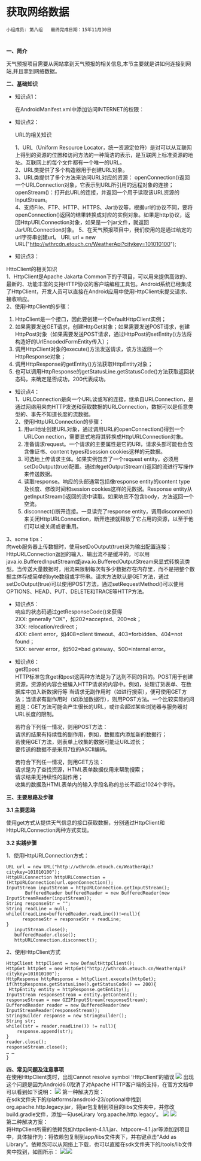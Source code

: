# 获取网络数据


    小组成员: 第八组   最终完成日期：15年11月30日
# 

**一、简介**

天气预报项目需要从网站拿到天气预报的相关信息,本节主要就是讲如何连接到网站,并且拿到网络数据。

**二、基础知识**

   
* 知识点1：

     在AndroidManifest.xml中添加访问INTERNET的权限：
        <uses-permission android:name="android.permission.INTERNET"/>

* 知识点2：
  
  URL的相关知识
    
   1、URL（Uniform Resource Locator，统一资源定位符）是对可以从互联网上得到的资源的位置和访问方法的一种简洁的表示，是互联网上标准资源的地址。互联网上的每个文件都有一个唯一的URL。   
  2、URL类提供了多个构造器用于创建URL对象。   
3、URL类提供了多个方法来访问URL对应的资源：
openConnection()返回一个URLConnection对象，它表示到URL所引用的远程对象的连接； 
openStream()：打开此URL的连接，并返回一个用于读取该URL资源的InputStream。  
4、支持File、FTP、HTTP、HTTPS、Jar协议等，根据url的协议不同，要将openConnection()返回的结果转换成对应的实例对象。如果是http协议，返回HttpURLConnection对象，如果是一个jar文件，就返回JarURLConnection对象。 
5、在天气预报项目中，我们使用的是通过给定的url字符串创建url。
URL url = new URL("http://wthrcdn.etouch.cn/WeatherApi?citykey=101010100");


* 知识点3：
  
 HttoClient的相关知识  
  1、HttpClient是Apache Jakarta Common下的子项目，可以用来提供高效的、最新的、功能丰富的支持HTTP协议的客户端编程工具包。Android系统已经集成了HttpClient，开发人员可以直接在Android应用中使用HttpClient来提交请求、接收响应。  
2、使用HttpClient的步骤：
 1.  HttpClient是一个接口，因此要创建一个DefaultHttpClient实例；
 2. 如果需要发送GET请求，创建HttpGet对象；如果需要发送POST请求，创建HttpPost对象（如果需要发送POST请求，通过HttpPost的setEntity()方法将构造好的UrlEncodedFormEntity传入）；
 3. 调用HttpClient对象的execute()方法发送请求，该方法返回一个HttpResponse对象；
 4. 调用HttpResponse的getEntity()方法获取HttpEntity对象；
 5. 也可以调用HttpResponse的getStatusLine.getStatusCode()方法获取返回状态码，来确定是否成功，200代表成功。

* 知识点4：    
   1、URLConnection是向一个URL读或写的连接，继承自URLConnection，是通过网络用来向HTTP发送和获取数据的URLConnection，数据可以是任意类型的、事先不知道长度的流数据。  
   2、使用HttpURLConnection的步骤：
  1. 用url地址创建URL对象，通过调用URL的openConnection()得到一个URLCon nection，需要显式地将其转换成HttpURLConnection对象。
  2. 准备请求request。一个请求的主要属性是它的URI，请求头部可能也会包含像证书、content types和session cookies这样的元数据。
  3. 可选地上传请求主体。如果实例包含了一个request entity，必须用setDoOutput(true)配置。通过向getOutputStream()返回的流进行写操作来传送数据。
  4. 读取response。响应的头部通常包括像response entity的content type及长度、修改时间和session cookies这样的元数据。Response entity从getInputStream()返回的流中读取。如果响应不包含body，方法返回一个空流。
  5. disconnect()断开连接。一旦读完了response entity，调用disconnect()来关闭HttpURLConnection，断开连接就释放了它占用的资源，以至于他们可以被关闭或者重用。    
 
 3、some tips：  
向web服务器上传数据时，使用setDoOutput(true)来为输出配置连接；
HttpURLConnection返回的输入、输出流不是缓冲的，可以用java.io.BufferedInputStream或java.io.BufferedOutputStream来显式转换流类型。当传送大量数据时，用流来限制每次有多少数据存在内存里，而不是把整个数据主体存成简单的byte数组或字符串。请求方法默认是GET方法，通过setDoOutput(true)可以使用POST方法，通过setRequestMethod()可以使用OPTIONS、HEAD、PUT、DELETE和TRACE等HTTP方法。
* 知识点5：   
响应的状态码通过getResponseCode()来获得   
2XX: generally "OK"，如202=accepted、200=ok；  
    3XX: relocation/redirect；  
    4XX: client error，如408=client timeout、403=forbidden、404=not found；  
    5XX: server error，如502=bad gateway、500=internal error。

* 知识点6：   
  get和post  
HTTP标准包含get和post这两种方法是为了达到不同的目的。POST用于创建资源，资源的内容会被编入HTTP请求的内容中。例如，处理订货表单、在数据库中加入新数据行等
当请求无副作用时（如进行搜索），便可使用GET方法；当请求有副作用时（如添加数据行），则用POST方法。一个比较实际的问题是：GET方法可能会产生很长的URL，或许会超过某些浏览器与服务器对URL长度的限制。

  若符合下列任一情况，则用POST方法：  
   请求的结果有持续性的副作用，例如，数据库内添加新的数据行；  
   若使用GET方法，则表单上收集的数据可能让URL过长；  
   要传送的数据不是采用7位的ASCII编码。   

  若符合下列任一情况，则用GET方法：   
  请求是为了查找资源，HTML表单数据仅用来帮助搜索；  
 请求结果无持续性的副作用；  
 收集的数据及HTML表单内的输入字段名称的总长不超过1024个字符。

**三、主要思路及步骤**

**3.1 主要思路**

使用get方式从提供天气信息的接口获取数据，分别通过HttpClient和HttpURLConnection两种方式实现。

**3.2 实践步骤**

1、使用HttpURLConnection方式：     

    URL url = new URL("http://wthrcdn.etouch.cn/WeatherApi?citykey=101010100");
    HttpURLConnection httpURLConnection = (HttpURLConnection)url.openConnection();
    InputStream inputStream = httpURLConnection.getInputStream();
           BufferedReader bufferedReader = new BufferedReader(new InputStreamReader(inputStream));
    String responseStr = "";
    String readLine = null;
    while((readLine=bufferedReader.readLine())!=null){
          responseStr = responseStr + readLine;
    }
       inputStream.close();
       bufferedReader.close();
       httpURLConnection.disconnect();
2、使用HttpClient方式   

    HttpClient httpClient = new DefaultHttpClient();
    HttpGet httpGet = new HttpGet("http://wthrcdn.etouch.cn/WeatherApi?citykey=101010100");
    HttpResponse httpResponse = httpClient.execute(httpGet);
    if(httpResponse.getStatusLine().getStatusCode() == 200){
     HttpEntity entity = httpResponse.getEntity();
    InputStream responseStream = entity.getContent();
    responseStream = new GZIPInputStream(responseStream);
    BufferedReader reader = new BufferedReader(new InputStreamReader(responseStream));
    StringBuilder response = new StringBuilder();
    String str;
    while((str = reader.readLine()) != null){
        response.append(str);
    }
    reader.close();
    responseStream.close();
	… …
    }
**四、常见问题及注意事项**  
在使用HttpClient类时，出现Cannot resolve symbol ‘HttpClient’的错误
![](2.png)
出现这个问题是因为Android6.0取消了对Apache HTTP客户端的支持，在官方文档中可以看到如下说明：
![](3.png)
第一种解决方案：  
在sdk文件夹下的/platforms/ansdroid-23/optional中找到org.apache.http.legacy.jar，将jar包复制到项目的libs文件夹中，并修改build.gradle文件，添加一句useLirary ‘org.apache.http.legacy’。
![](4.png)
![](5.png)  
第二种解决方案：   
将HttpClient所需的依赖包如httpclient-4.1.1.jar、httpcore-4.1.jar等添加到项目中，具体操作为：将依赖包复制到app/libs文件夹下，并右键点击“Add as Library”。依赖包可以从网络上下载，也可以直接在sdk文件夹下的/tools/lib文件夹中找到，如图所示：
![](6.png)![](7.png)